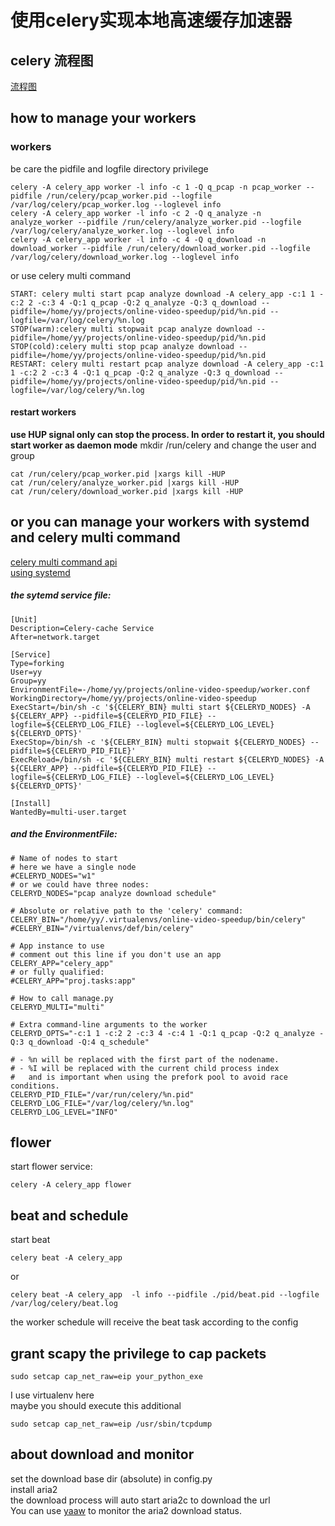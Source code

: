 # 使用celery实现本地高速缓存加速器

## celery 流程图
[流程图](https://www.processon.com/diagraming/5aae621ae4b0262b8b40f90a
)

## how to manage your workers
### workers 
be care the pidfile and logfile directory privilege
```
celery -A celery_app worker -l info -c 1 -Q q_pcap -n pcap_worker --pidfile /run/celery/pcap_worker.pid --logfile /var/log/celery/pcap_worker.log --loglevel info
celery -A celery_app worker -l info -c 2 -Q q_analyze -n analyze_worker --pidfile /run/celery/analyze_worker.pid --logfile /var/log/celery/analyze_worker.log --loglevel info
celery -A celery_app worker -l info -c 4 -Q q_download -n download_worker --pidfile /run/celery/download_worker.pid --logfile /var/log/celery/download_worker.log --loglevel info
```
or use celery multi command
```
START: celery multi start pcap analyze download -A celery_app -c:1 1 -c:2 2 -c:3 4 -Q:1 q_pcap -Q:2 q_analyze -Q:3 q_download --pidfile=/home/yy/projects/online-video-speedup/pid/%n.pid --logfile=/var/log/celery/%n.log
STOP(warm):celery multi stopwait pcap analyze download --pidfile=/home/yy/projects/online-video-speedup/pid/%n.pid
STOP(cold):celery multi stop pcap analyze download --pidfile=/home/yy/projects/online-video-speedup/pid/%n.pid
RESTART: celery multi restart pcap analyze download -A celery_app -c:1 1 -c:2 2 -c:3 4 -Q:1 q_pcap -Q:2 q_analyze -Q:3 q_download --pidfile=/home/yy/projects/online-video-speedup/pid/%n.pid --logfile=/var/log/celery/%n.log
```

#### restart workers
**use HUP signal only can stop the process. In order to restart it, you should start worker as daemon mode**
mkdir /run/celery  and change the user and group
```
cat /run/celery/pcap_worker.pid |xargs kill -HUP
cat /run/celery/analyze_worker.pid |xargs kill -HUP
cat /run/celery/download_worker.pid |xargs kill -HUP
```
## or you can manage your workers with systemd and celery multi command
[celery multi command api](http://celery.readthedocs.io/en/latest/reference/celery.bin.multi.html)  
[using systemd](http://celery.readthedocs.io/en/latest/userguide/daemonizing.html#usage-systemd)    
##### the sytemd service file:
```
[Unit]
Description=Celery-cache Service
After=network.target

[Service]
Type=forking
User=yy
Group=yy
EnvironmentFile=-/home/yy/projects/online-video-speedup/worker.conf
WorkingDirectory=/home/yy/projects/online-video-speedup
ExecStart=/bin/sh -c '${CELERY_BIN} multi start ${CELERYD_NODES} -A ${CELERY_APP} --pidfile=${CELERYD_PID_FILE} --logfile=${CELERYD_LOG_FILE} --loglevel=${CELERYD_LOG_LEVEL} ${CELERYD_OPTS}'
ExecStop=/bin/sh -c '${CELERY_BIN} multi stopwait ${CELERYD_NODES} --pidfile=${CELERYD_PID_FILE}'
ExecReload=/bin/sh -c '${CELERY_BIN} multi restart ${CELERYD_NODES} -A ${CELERY_APP} --pidfile=${CELERYD_PID_FILE} --logfile=${CELERYD_LOG_FILE} --loglevel=${CELERYD_LOG_LEVEL} ${CELERYD_OPTS}'

[Install]
WantedBy=multi-user.target
```
##### and the EnvironmentFile:
```
# Name of nodes to start
# here we have a single node
#CELERYD_NODES="w1"
# or we could have three nodes:
CELERYD_NODES="pcap analyze download schedule"

# Absolute or relative path to the 'celery' command:
CELERY_BIN="/home/yy/.virtualenvs/online-video-speedup/bin/celery"
#CELERY_BIN="/virtualenvs/def/bin/celery"

# App instance to use
# comment out this line if you don't use an app
CELERY_APP="celery_app"
# or fully qualified:
#CELERY_APP="proj.tasks:app"

# How to call manage.py
CELERYD_MULTI="multi"

# Extra command-line arguments to the worker
CELERYD_OPTS="-c:1 1 -c:2 2 -c:3 4 -c:4 1 -Q:1 q_pcap -Q:2 q_analyze -Q:3 q_download -Q:4 q_schedule"

# - %n will be replaced with the first part of the nodename.
# - %I will be replaced with the current child process index
#   and is important when using the prefork pool to avoid race conditions.
CELERYD_PID_FILE="/var/run/celery/%n.pid"
CELERYD_LOG_FILE="/var/log/celery/%n.log"
CELERYD_LOG_LEVEL="INFO"
```
## flower
start flower service:

    celery -A celery_app flower
    
## beat and schedule
start beat

    celery beat -A celery_app
  or
  
    celery beat -A celery_app  -l info --pidfile ./pid/beat.pid --logfile /var/log/celery/beat.log
the worker schedule will receive the beat task according to the config

## grant scapy the privilege to cap packets

    sudo setcap cap_net_raw=eip your_python_exe
I use virtualenv here   
maybe you should execute this additional

    sudo setcap cap_net_raw=eip /usr/sbin/tcpdump

## about download and monitor
set the download base dir (absolute) in config.py  
install aria2  
the download process will auto start aria2c to download the url  
You can use [yaaw](https://github.com/binux/yaaw) to monitor the aria2 download status.